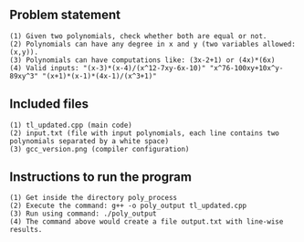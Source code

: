 ## Problem statement
    (1) Given two polynomials, check whether both are equal or not.
    (2) Polynomials can have any degree in x and y (two variables allowed: (x,y)).
    (3) Polynomials can have computations like: (3x-2+1) or (4x)*(6x)
    (4) Valid inputs: "(x-3)*(x-4)/(x^12-7xy-6x-10)" "x^76-100xy+10x^y-89xy^3" "(x+1)*(x-1)*(4x-1)/(x^3+1)"

## Included files
    (1) tl_updated.cpp (main code)
    (2) input.txt (file with input polynomials, each line contains two polynomials separated by a white space)
    (3) gcc_version.png (compiler configuration)

## Instructions to run the program
    (1) Get inside the directory poly_process
    (2) Execute the command: g++ -o poly_output tl_updated.cpp
    (3) Run using command: ./poly_output
    (4) The command above would create a file output.txt with line-wise results.
